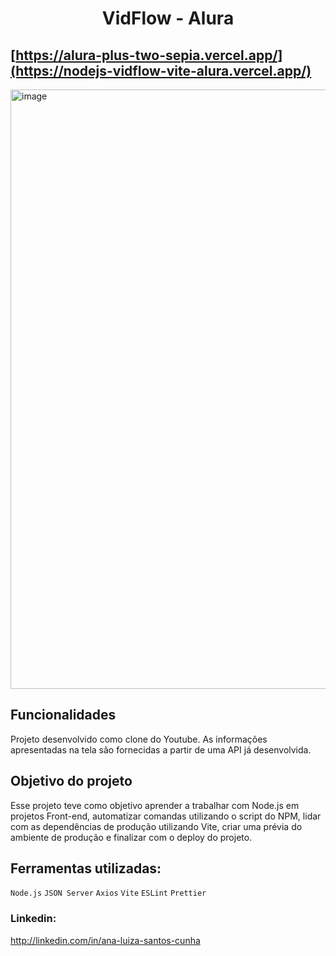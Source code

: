 <h1 align="center"> VidFlow - Alura </h1>

## [https://alura-plus-two-sepia.vercel.app/](https://nodejs-vidflow-vite-alura.vercel.app/)

<img width="959" alt="image" src="https://github.com/user-attachments/assets/bf050d6a-1ae1-4f2f-89ed-f025222b0d75">

## Funcionalidades
Projeto desenvolvido como clone do Youtube. As informações apresentadas na tela são fornecidas a partir de uma API já desenvolvida.

## Objetivo do projeto
Esse projeto teve como objetivo aprender a trabalhar com Node.js em projetos Front-end, automatizar comandas utilizando o script do NPM, lidar com as dependências de produção utilizando Vite, criar uma prévia do ambiente de produção e finalizar com o deploy do projeto.

## Ferramentas utilizadas:
`Node.js`
`JSON Server`
`Axios`
`Vite`
`ESLint`
`Prettier`

### Linkedin: 
http://linkedin.com/in/ana-luiza-santos-cunha


